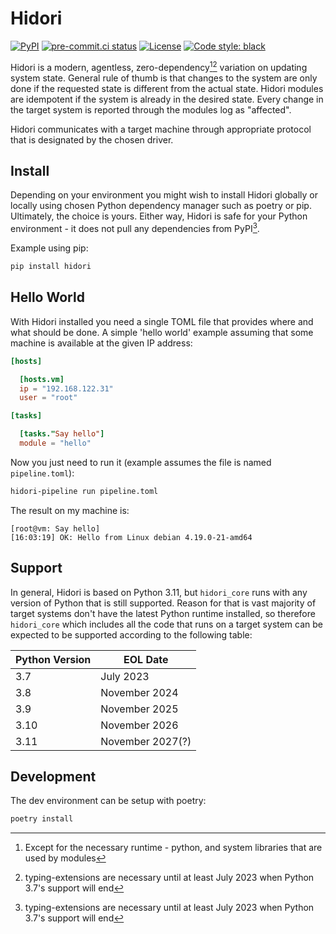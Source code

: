 # Hidori

[![PyPI](https://img.shields.io/pypi/v/hidori)](https://pypi.org/project/hidori/)
[![pre-commit.ci status](https://results.pre-commit.ci/badge/github/hidori-dev/hidori/main.svg)](https://results.pre-commit.ci/latest/github/hidori-dev/hidori/main)
[![License](https://img.shields.io/github/license/hidori-dev/hidori)](https://github.com/hidori-dev/hidori)
[![Code style: black](https://img.shields.io/badge/code%20style-black-000000.svg)](https://github.com/hidori-dev/hidori)

Hidori is a modern, agentless, zero-dependency[^1][^2] variation on updating system state. General rule of thumb is that changes to the system are only done if the requested state is different from the actual state. Hidori modules are idempotent if the system is already in the desired state.
Every change in the target system is reported through the modules log as "affected".

Hidori communicates with a target machine through appropriate protocol that is designated by the chosen driver.

## Install

Depending on your environment you might wish to install Hidori globally or locally using chosen Python dependency manager such as poetry or pip.
Ultimately, the choice is yours. Either way, Hidori is safe for your Python environment - it does not pull any dependencies from PyPI[^2].

Example using pip:
```sh
pip install hidori
```

## Hello World

With Hidori installed you need a single TOML file that provides where and what should be done. A simple 'hello world' example assuming that some machine is available at the given IP address:

```toml
[hosts]

  [hosts.vm]
  ip = "192.168.122.31"
  user = "root"

[tasks]

  [tasks."Say hello"]
  module = "hello"
```

Now you just need to run it (example assumes the file is named `pipeline.toml`):

```sh
hidori-pipeline run pipeline.toml
```

The result on my machine is:

```
[root@vm: Say hello]
[16:03:19] OK: Hello from Linux debian 4.19.0-21-amd64
```

## Support

In general, Hidori is based on Python 3.11, but `hidori_core` runs with any version of Python that is still supported.
Reason for that is vast majority of target systems don't have the latest Python runtime installed, so therefore `hidori_core`
which includes all the code that runs on a target system can be expected to be supported according to the following table:

| Python Version |     EOL Date     |
| -------------- | ---------------- |
| 3.7            | July 2023        |
| 3.8            | November 2024    |
| 3.9            | November 2025    |
| 3.10           | November 2026    |
| 3.11           | November 2027(?) |

## Development

The dev environment can be setup with poetry:
```sh
poetry install
```

[^1]: Except for the necessary runtime - python, and system libraries that are used by modules
[^2]: typing-extensions are necessary until at least July 2023 when Python 3.7's support will end